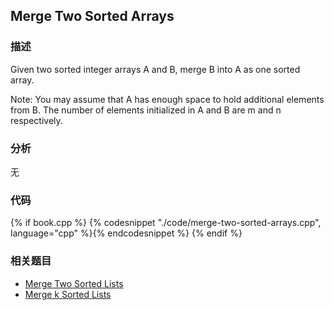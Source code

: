 ## Merge Two Sorted Arrays


### 描述

Given two sorted integer arrays A and B, merge B into A as one sorted array.

Note:
You may assume that A has enough space to hold additional elements from B. The number of elements initialized in A and B are m and n respectively.


### 分析

无


### 代码

{% if book.cpp %}
  {% codesnippet "./code/merge-two-sorted-arrays.cpp", language="cpp" %}{% endcodesnippet %}
{% endif %}


### 相关题目

* [Merge Two Sorted Lists](merge-two-sorted-lists.md)
* [Merge k Sorted Lists](merge-k-sorted-lists.md)
